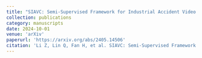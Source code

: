 ```yaml
---
title: "SIAVC: Semi-Supervised Framework for Industrial Accident Video Classification"
collection: publications
category: manuscripts
date: 2024-10-01
venue: 'arXiv'
paperurl: 'https://arxiv.org/abs/2405.14506'
citation: 'Li Z, Lin Q, Fan H, et al. SIAVC: Semi-Supervised Framework for Industrial Accident Video Classification[J]. arXiv preprint arXiv:2405.14506, 2024.'
---
```

